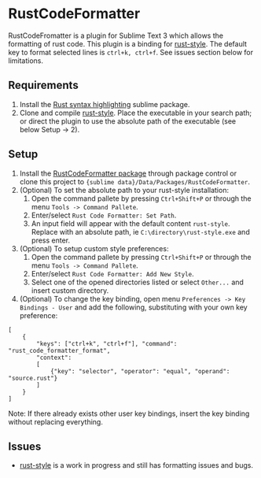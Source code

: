 # RustCodeFormatter
RustCodeFromatter is a plugin for Sublime Text 3 which allows the formatting of rust code. This plugin is a binding for [rust-style][1]. The default key to format selected lines is ```ctrl+k, ctrl+f```. See issues section below for limitations.

## Requirements
1. Install the [Rust syntax highlighting][2] sublime package.
2. Clone and compile [rust-style][1]. Place the executable in your search path; or direct the plugin to use the absolute path of the executable (see below Setup -> 2).

## Setup
1. Install the [RustCodeFormatter package][3] through package control or clone this project to ```{sublime data}/Data/Packages/RustCodeFormatter```.
2. (Optional) To set the absolute path to your rust-style installation:
    1. Open the command pallete by pressing ```Ctrl+Shift+P``` or through the menu ```Tools -> Command Pallete```.
    2. Enter/select ```Rust Code Formatter: Set Path```.
    3. An input field will appear with the default content ```rust-style```. Replace with an absolute path, ie ```C:\directory\rust-style.exe``` and press enter.
3. (Optional) To setup custom style preferences:
    1. Open the command pallete by pressing ```Ctrl+Shift+P``` or through the menu ```Tools -> Command Pallete```.
    2. Enter/select ```Rust Code Formatter: Add New Style```.
    3. Select one of the opened directories listed or select ```Other...``` and insert custom directory.
4. (Optional) To change the key binding, open menu ```Preferences -> Key Bindings - User``` and add the following, substituting with your own key preference:
```
[
    {
        "keys": ["ctrl+k", "ctrl+f"], "command": "rust_code_formatter_format",
        "context":
        [
            {"key": "selector", "operator": "equal", "operand": "source.rust"}
        ]
    }
]
```
Note: If there already exists other user key bindings, insert the key binding without replacing everything.

## Issues
* [rust-style][1] is a work in progress and still has formatting issues and bugs.

[1]: https://github.com/sp0/rust-style
[2]: https://sublime.wbond.net/packages/Rust
[3]: https://packagecontrol.io/packages/RustCodeFormatter
